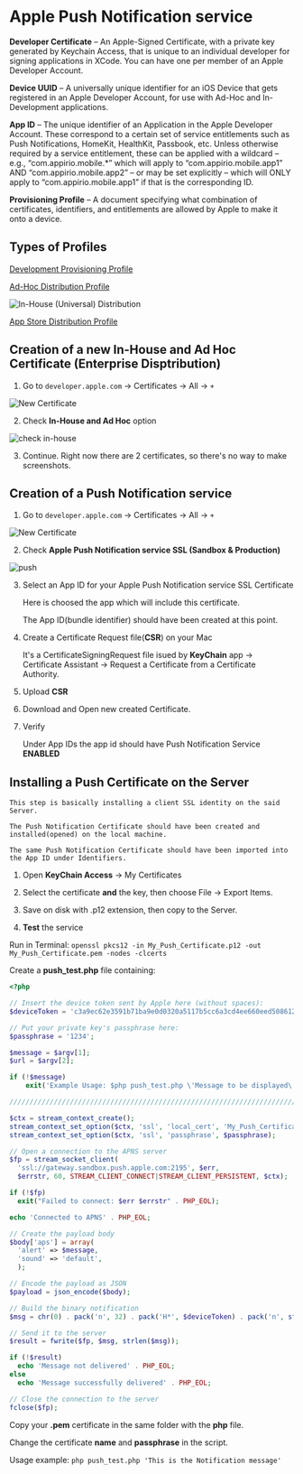# Apple Push Notification service

**Developer Certificate** – An Apple-Signed Certificate, with a private key generated by Keychain Access, that is unique to an individual developer for signing applications in XCode. You can have one per member of an Apple Developer Account.

**Device UUID** – A universally unique identifier for an iOS Device that gets registered in an Apple Developer Account, for use with Ad-Hoc and In-Development applications.

**App ID** – The unique identifier of an Application in the Apple Developer Account. These correspond to a certain set of service entitlements such as Push Notifications, HomeKit, HealthKit, Passbook, etc. Unless otherwise required by a service entitlement, these can be applied with a wildcard – e.g., “com.appirio.mobile.*” which will apply to “com.appirio.mobile.app1” AND “com.appirio.mobile.app2” – or may be set explicitly – which will ONLY apply to “com.appirio.mobile.app1” if that is the corresponding ID.

**Provisioning Profile** – A document specifying what combination of certificates, identifiers, and entitlements are allowed by Apple to make it onto a device.


## Types of Profiles

[Development Provisioning Profile](https://cloud.githubusercontent.com/assets/10248885/20271580/8acd4e40-aa8b-11e6-9d26-d3f7a810e8cb.png)

[Ad-Hoc Distribution Profile](https://cloud.githubusercontent.com/assets/10248885/20271607/9fda5670-aa8b-11e6-9462-201b7b993bf3.png)

![In-House (Universal) Distribution](https://cloud.githubusercontent.com/assets/10248885/20271626/aaf82ffa-aa8b-11e6-8a12-0a1c5fec49b7.png)

[App Store Distribution Profile](https://cloud.githubusercontent.com/assets/10248885/20271646/bf4d8a22-aa8b-11e6-8e46-82a478e823d8.png)

## Creation of a new In-House and Ad Hoc Certificate (Enterprise Disptribution)

1. Go to `developer.apple.com` -> Certificates -> All -> `+`

![New Certificate](https://cloud.githubusercontent.com/assets/10248885/20272413/12335814-aa8e-11e6-9866-522d135b55a7.png)

2. Check **In-House and Ad Hoc** option

![check in-house](https://cloud.githubusercontent.com/assets/10248885/20272560/92c42f12-aa8e-11e6-9227-599889fe4b22.png)

3. Continue. Right now there are 2 certificates, so there's no way to make screenshots.

## Creation of a Push Notification service

1. Go to `developer.apple.com` -> Certificates -> All -> `+`

![New Certificate](https://cloud.githubusercontent.com/assets/10248885/20272413/12335814-aa8e-11e6-9866-522d135b55a7.png)

2. Check **Apple Push Notification service SSL (Sandbox & Production)**

![push](https://cloud.githubusercontent.com/assets/10248885/20272887/a4af706e-aa8f-11e6-8f9d-fef19b619f4e.png)

3. Select an App ID for your Apple Push Notification service SSL Certificate
	
	Here is choosed the app which will include this certificate.
	
	The App ID(bundle identifier) should have been created at this point.

4. Create a Certificate Request file(**CSR**) on your Mac

	It's a CertificateSigningRequest file isued by **KeyChain** app -> Certificate Assistant -> Request a Certificate from a Certificate Authority.

5. Upload **CSR**

6. Download and Open new created Certificate.

7. Verify

	Under App IDs the app id should have Push Notification Service **ENABLED**
	
	
## Installing a Push Certificate on the Server

	This step is basically installing a client SSL identity on the said Server.
	
	The Push Notification Certificate should have been created and installed(opened) on the local machine.
	
	The same Push Notification Certificate should have been imported into the App ID under Identifiers.

1. Open **KeyChain Access** -> My Certificates

2. Select the certificate **and** the key, then choose File -> Export Items.

3. Save on disk with .p12 extension, then copy to the Server.

4. **Test** the service

Run in Terminal: `openssl pkcs12 -in My_Push_Certificate.p12 -out My_Push_Certificate.pem -nodes -clcerts`

Create a **push_test.php** file containing:

```php
<?php

// Insert the device token sent by Apple here (without spaces):
$deviceToken = 'c3a9ec62e3591b71ba9e0d0320a5117b5cc6a3cd4ee660eed5086121d3d1cd0c';

// Put your private key's passphrase here:
$passphrase = '1234';

$message = $argv[1];
$url = $argv[2];

if (!$message)
    exit('Example Usage: $php push_test.php \'Message to be displayed\'' . "\n");

////////////////////////////////////////////////////////////////////////////////

$ctx = stream_context_create();
stream_context_set_option($ctx, 'ssl', 'local_cert', 'My_Push_Certificate.pem');
stream_context_set_option($ctx, 'ssl', 'passphrase', $passphrase);

// Open a connection to the APNS server
$fp = stream_socket_client(
  'ssl://gateway.sandbox.push.apple.com:2195', $err,
  $errstr, 60, STREAM_CLIENT_CONNECT|STREAM_CLIENT_PERSISTENT, $ctx);

if (!$fp)
  exit("Failed to connect: $err $errstr" . PHP_EOL);

echo 'Connected to APNS' . PHP_EOL;

// Create the payload body
$body['aps'] = array(
  'alert' => $message,
  'sound' => 'default',
  );

// Encode the payload as JSON
$payload = json_encode($body);

// Build the binary notification
$msg = chr(0) . pack('n', 32) . pack('H*', $deviceToken) . pack('n', strlen($payload)) . $payload;

// Send it to the server
$result = fwrite($fp, $msg, strlen($msg));

if (!$result)
  echo 'Message not delivered' . PHP_EOL;
else
  echo 'Message successfully delivered' . PHP_EOL;

// Close the connection to the server
fclose($fp);
```

Copy your **.pem** certificate in the same folder with the **php** file.

Change the certificate **name** and **passphrase** in the script.

Usage example: `php push_test.php 'This is the Notification message'`

